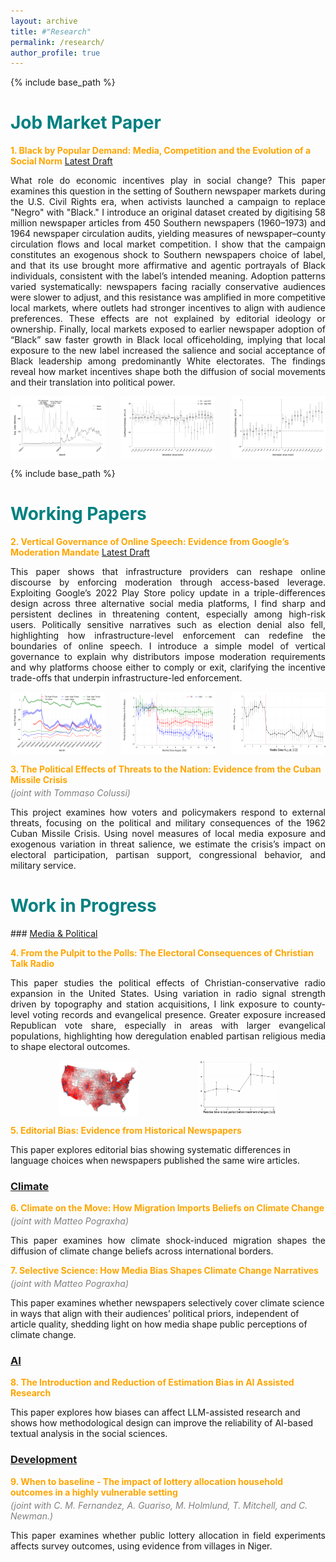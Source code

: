 ```yaml
---
layout: archive
title: #"Research"
permalink: /research/
author_profile: true
---
```


{% include base_path %}
<h1 style="font-size: 2em; font-weight: bold; color: teal;">Job Market Paper</h1>

<span style="color: orange;"><b>1. Black by Popular Demand: Media, Competition and the Evolution of a Social Norm</b></span> [Latest Draft](https://www.dropbox.com/scl/fi/5rc12c27n73s4t93m2rrt/Black-by-Popular-Demand-Media-Competition-and-the-Evolution-of-a-Social-Norm.pdf?rlkey=v18efnxlps72bwb59faut65qo&dl=0)

<p style="text-align: justify;">
What role do economic incentives play in social change? This paper examines this question in the setting of Southern newspaper markets during the U.S. Civil Rights era, when activists launched a campaign to replace "Negro" with "Black." I introduce an original dataset created by digitising 58 million newspaper articles from 450 Southern newspapers (1960–1973) and 1964 newspaper circulation audits, yielding measures of newspaper–county circulation flows and local market competition. I show that the campaign constitutes an exogenous shock to Southern newspapers choice of label, and that its use brought more affirmative and agentic portrayals of Black individuals, consistent with the label’s intended meaning. Adoption patterns varied systematically: newspapers facing racially conservative audiences were slower to adjust, and this resistance was amplified in more competitive local markets, where outlets had stronger incentives to align with audience preferences. These effects are not explained by editorial ideology or ownership. Finally, local markets exposed to earlier newspaper adoption of “Black” saw faster growth in Black local officeholding, implying that local exposure to the new label increased the salience and social acceptance of Black leadership among predominantly White electorates. The findings reveal how market incentives shape both the diffusion of social movements and their translation into political power.


<!-- What role do economic incentives play in social change? I study how media, responding to market pressures, shapes the evolution of an identity-based norm. Leveraging an exogenous shift in language preferences for the term 'Black' instead of 'Negro,' triggered by Black Civil Rights leaders in the mid-1960s, I examine what drives local newspapers' responses. I introduce an original dataset created by digitising 58 million newspaper articles from 450 Southern newspapers (1960–1973) and 1964 newspaper circulation audits, yielding measures of newspaper–county circulation flows and local market competition. First, I show that diffusion of the "Black" label in US Southern newspapers began immediately after this shock and that when the "Black" label is adopted, media representation of Black entities is immediately and persistently aligned with the identity intended by the "Black" campaign leaders. I then provide evidence that newspapers' demand-side exposure to White racial conservatism predicts both lower and slower adjustment to the new label, and that this effect is exacerbated by the intensity of local newspaper market competition. I show that the effect is not driven by local journalists, editors or companies' policies. Finally, I show that counties whose papers embraced “Black” earlier, in areas covered by Section 5 of the Voting Rights Act, experienced significantly faster growth in Black local officeholding between 1966 and 1974, suggesting that symbolic shifts in white-oriented media translated into tangible gains in Black political incorporation. This paper highlights how economic incentives within media markets can slow the diffusion of evolving norms, particularly when these norms challenge entrenched attitudes within the majority. -->
</p>

<p style="display: flex; justify-content: space-between;">
  <img src="/images/race_dict_monthly_pres.svg" alt="Race Dictionary Monthly" style="width: 30%;">
  <img src="/images/V589_event_Q1_Q4.svg" alt="Event Study Q1-Q4" style="width: 30%;">
 <img src="/images/ES - pos_agency_pos_sent_Local.svg" alt="Race Dictionary Monthly" style="width: 30%;">
</p>


{% include base_path %}
<h1 style="font-size: 2em; font-weight: bold; color: teal;">Working Papers</h1>

<span style="color: orange;"><b>2. Vertical Governance of Online Speech: Evidence from Google’s Moderation Mandate</b></span> [Latest Draft](https://www.dropbox.com/scl/fi/4syz4glhavu1o07lmroey/0.-Vertical-Governance-of-Online-Speech.pdf?rlkey=wn1w7um4q8xx11ceqdgp9zlt9&dl=0)

<p style="text-align: justify;">
This paper shows that infrastructure providers can reshape online discourse by enforcing moderation through access-based leverage. Exploiting Google’s 2022 Play Store policy update in a triple-differences design across three alternative social media platforms, I find sharp and persistent declines in threatening content, especially among high-risk users. Politically sensitive narratives such as election denial also fell, highlighting how infrastructure-level enforcement can redefine the boundaries of online speech. I introduce a simple model of vertical governance to explain why distributors impose moderation requirements and why platforms choose either to comply or exit, clarifying the incentive trade-offs that underpin infrastructure-led enforcement.

<!-- This paper provides the first causal evidence that upstream infrastructure providers can reshape social media discourse by enforcing content moderation through access-based leverage. I develop a simple vertical governance model showing how a distributor trades off scandal risk and enforcement costs when setting moderation thresholds, and how platforms decide whether to comply or exit. Guided by this framework, I exploit a 2022 update to Google’s Play Store policy requiring stricter removal of violent threats and misinformation, along with variation in platform exposure across three similar 'Alt-Tech' social media platforms, within a triple-differences design. Using a novel panel of over 28 million posts from 62,000 users, I find that threatening content declined sharply and persistently on the exposed platforms, particularly among high-risk users. These effects are not explained by user self-censorship, public awareness, contemporaneous events, or selective data loss. I also document significant reductions in lawful but politically sensitive narratives, including election denial and January 6 insurrection commentary. The findings show how infrastructure-level enforcement can durably alter the boundaries of permissible speech across platforms, contributing to literatures on platform governance, vertical restraints in digital markets, and the institutional foundations of online discourse. -->
</p>

<p style="display: flex; justify-content: space-between;">
  <img src="/images/paper2/Image1.svg" alt="" style="width: 30%;">
  <img src="/images/paper2/Image2.svg" alt="" style="width: 30%;">
 <img src="/images/paper2/Image3.svg" alt="" style="width: 30%;">
</p>


<p style="font-weight: bold; color: orange;">
3. The Political Effects of Threats to the Nation: Evidence from the Cuban Missile Crisis
</p>
<p style="color: grey; font-style: italic; margin-top: -10px;">
(joint with <a href="https://sites.google.com/site/colussitom/" style="color: grey; text-decoration: none;">Tommaso Colussi</a>)
</p>

<p style="text-align: justify;">
This project examines how voters and policymakers respond to external threats, focusing on the political and military consequences of the 1962 Cuban Missile Crisis. Using novel measures of local media exposure and exogenous variation in threat salience, we estimate the crisis’s impact on electoral participation, partisan support, congressional behavior, and military service.
</p>



<h1 style="font-size: 2em; font-weight: bold; color: teal;">Work in Progress</h1>
### <u>Media & Political</u>

<span style="color: orange;"><b>4. From the Pulpit to the Polls: The Electoral Consequences of Christian Talk Radio</b></span>

<p style="text-align: justify;">
This paper studies the political effects of Christian-conservative radio expansion in the United States. Using variation in radio signal strength driven by topography and station acquisitions, I link exposure to county-level voting records and evangelical presence. Greater exposure increased Republican vote share, especially in areas with larger evangelical populations, highlighting how deregulation enabled partisan religious media to shape electoral outcomes.
</p>

<p style="display: flex; justify-content: center; gap: 6rem;">
  <img src="/images/paper3/image1.png" alt="" style="width: 25%; height:auto;">
  <img src="/images/paper3/image2.png" alt="" style="width: 25%; height:auto;">
</p>

<span style="color: orange;"><b>5. Editorial Bias: Evidence from Historical Newspapers</b></span>

This paper explores editorial bias showing systematic differences in language choices when newspapers published the same wire articles.

### <u>Climate</u>

<span style="color: orange;"><b>6. Climate on the Move: How Migration Imports Beliefs on Climate Change</b></span>
<p style="color: grey; font-style: italic; margin-top: -10px;">
(joint with <a href="https://matteopograxha.com/" style="color: grey; text-decoration: none;">Matteo Pograxha</a>)
</p>
<p style="text-align: justify;">
This paper examines how climate shock-induced migration shapes the diffusion of climate change beliefs across international borders.
</p>

<span style="color: orange;"><b>7. Selective Science: How Media Bias Shapes Climate Change Narratives</b></span>
<p style="color: grey; font-style: italic; margin-top: -10px;">
(joint with <a href="https://matteopograxha.com/" style="color: grey; text-decoration: none;">Matteo Pograxha</a>)
</p>

This paper examines whether newspapers selectively cover climate science in ways that align with their audiences’ political priors, independent of article quality, shedding light on how media shape public perceptions of climate change.

### <u>AI</u>

<span style="color: orange;"><b>8. The Introduction and Reduction of Estimation Bias in AI Assisted Research</b></span>

This paper explores how biases can affect LLM-assisted research and shows how methodological design can improve the reliability of AI-based textual analysis in the social sciences.

### <u>Development</u>
<span style="color: orange;"><b>9. When to baseline - The impact of lottery allocation household outcomes in a highly vulnerable setting</b></span>
<p style="color: grey; font-style: italic; margin-top: -10px;">
(joint with C. M. Fernandez, A. Guariso, M. Holmlund, T. Mitchell, and C. Newman.)
</p>

<p style="text-align: justify;">
This paper examines whether public lottery allocation in field experiments affects survey outcomes, using evidence from villages in Niger.
</p>
